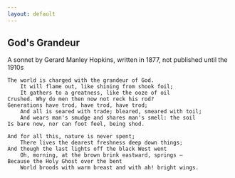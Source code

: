```yaml
---
layout: default
---
```


God's Grandeur
--------------

A sonnet by Gerard Manley Hopkins, written in 1877, not published until the 1910s

    The world is charged with the grandeur of God.
        It will flame out, like shining from shook foil;
        It gathers to a greatness, like the ooze of oil
    Crushed. Why do men then now not reck his rod?
    Generations have trod, have trod, have trod;
        And all is seared with trade; bleared, smeared with toil;
        And wears man's smudge and shares man's smell: the soil
    Is bare now, nor can foot feel, being shod.

    And for all this, nature is never spent;
        There lives the dearest freshness deep down things;
    And though the last lights off the black West went
        Oh, morning, at the brown brink eastward, springs —
    Because the Holy Ghost over the bent
        World broods with warm breast and with ah! bright wings.


